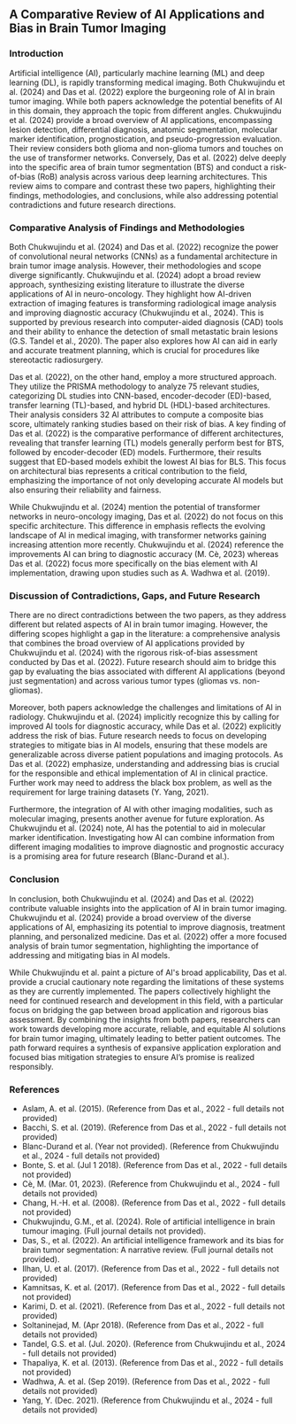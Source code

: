 ## A Comparative Review of AI Applications and Bias in Brain Tumor Imaging

### Introduction

Artificial intelligence (AI), particularly machine learning (ML) and deep learning (DL), is rapidly transforming medical imaging. Both Chukwujindu et al. (2024) and Das et al. (2022) explore the burgeoning role of AI in brain tumor imaging. While both papers acknowledge the potential benefits of AI in this domain, they approach the topic from different angles. Chukwujindu et al. (2024) provide a broad overview of AI applications, encompassing lesion detection, differential diagnosis, anatomic segmentation, molecular marker identification, prognostication, and pseudo-progression evaluation. Their review considers both glioma and non-glioma tumors and touches on the use of transformer networks. Conversely, Das et al. (2022) delve deeply into the specific area of brain tumor segmentation (BTS) and conduct a risk-of-bias (RoB) analysis across various deep learning architectures. This review aims to compare and contrast these two papers, highlighting their findings, methodologies, and conclusions, while also addressing potential contradictions and future research directions.

### Comparative Analysis of Findings and Methodologies

Both Chukwujindu et al. (2024) and Das et al. (2022) recognize the power of convolutional neural networks (CNNs) as a fundamental architecture in brain tumor image analysis. However, their methodologies and scope diverge significantly. Chukwujindu et al. (2024) adopt a broad review approach, synthesizing existing literature to illustrate the diverse applications of AI in neuro-oncology. They highlight how AI-driven extraction of imaging features is transforming radiological image analysis and improving diagnostic accuracy (Chukwujindu et al., 2024). This is supported by previous research into computer-aided diagnosis (CAD) tools and their ability to enhance the detection of small metastatic brain lesions (G.S. Tandel et al., 2020). The paper also explores how AI can aid in early and accurate treatment planning, which is crucial for procedures like stereotactic radiosurgery.

Das et al. (2022), on the other hand, employ a more structured approach. They utilize the PRISMA methodology to analyze 75 relevant studies, categorizing DL studies into CNN-based, encoder-decoder (ED)-based, transfer learning (TL)-based, and hybrid DL (HDL)-based architectures. Their analysis considers 32 AI attributes to compute a composite bias score, ultimately ranking studies based on their risk of bias. A key finding of Das et al. (2022) is the comparative performance of different architectures, revealing that transfer learning (TL) models generally perform best for BTS, followed by encoder-decoder (ED) models. Furthermore, their results suggest that ED-based models exhibit the lowest AI bias for BLS. This focus on architectural bias represents a critical contribution to the field, emphasizing the importance of not only developing accurate AI models but also ensuring their reliability and fairness.

While Chukwujindu et al. (2024) mention the potential of transformer networks in neuro-oncology imaging, Das et al. (2022) do not focus on this specific architecture. This difference in emphasis reflects the evolving landscape of AI in medical imaging, with transformer networks gaining increasing attention more recently. Chukwujindu et al. (2024) reference the improvements AI can bring to diagnostic accuracy (M. Cè, 2023) whereas Das et al. (2022) focus more specifically on the bias element with AI implementation, drawing upon studies such as A. Wadhwa et al. (2019).

### Discussion of Contradictions, Gaps, and Future Research

There are no direct contradictions between the two papers, as they address different but related aspects of AI in brain tumor imaging. However, the differing scopes highlight a gap in the literature: a comprehensive analysis that combines the broad overview of AI applications provided by Chukwujindu et al. (2024) with the rigorous risk-of-bias assessment conducted by Das et al. (2022). Future research should aim to bridge this gap by evaluating the bias associated with different AI applications (beyond just segmentation) and across various tumor types (gliomas vs. non-gliomas).

Moreover, both papers acknowledge the challenges and limitations of AI in radiology. Chukwujindu et al. (2024) implicitly recognize this by calling for improved AI tools for diagnostic accuracy, while Das et al. (2022) explicitly address the risk of bias. Future research needs to focus on developing strategies to mitigate bias in AI models, ensuring that these models are generalizable across diverse patient populations and imaging protocols. As Das et al. (2022) emphasize, understanding and addressing bias is crucial for the responsible and ethical implementation of AI in clinical practice. Further work may need to address the black box problem, as well as the requirement for large training datasets (Y. Yang, 2021).

Furthermore, the integration of AI with other imaging modalities, such as molecular imaging, presents another avenue for future exploration. As Chukwujindu et al. (2024) note, AI has the potential to aid in molecular marker identification. Investigating how AI can combine information from different imaging modalities to improve diagnostic and prognostic accuracy is a promising area for future research (Blanc-Durand et al.).

### Conclusion

In conclusion, both Chukwujindu et al. (2024) and Das et al. (2022) contribute valuable insights into the application of AI in brain tumor imaging. Chukwujindu et al. (2024) provide a broad overview of the diverse applications of AI, emphasizing its potential to improve diagnosis, treatment planning, and personalized medicine. Das et al. (2022) offer a more focused analysis of brain tumor segmentation, highlighting the importance of addressing and mitigating bias in AI models.

While Chukwujindu et al. paint a picture of AI's broad applicability, Das et al. provide a crucial cautionary note regarding the limitations of these systems as they are currently implemented. The papers collectively highlight the need for continued research and development in this field, with a particular focus on bridging the gap between broad application and rigorous bias assessment. By combining the insights from both papers, researchers can work towards developing more accurate, reliable, and equitable AI solutions for brain tumor imaging, ultimately leading to better patient outcomes. The path forward requires a synthesis of expansive application exploration and focused bias mitigation strategies to ensure AI’s promise is realized responsibly.

### References

*   Aslam, A. et al. (2015). (Reference from Das et al., 2022 - full details not provided)
*   Bacchi, S. et al. (2019). (Reference from Das et al., 2022 - full details not provided)
*   Blanc-Durand et al. (Year not provided). (Reference from Chukwujindu et al., 2024 - full details not provided)
*   Bonte, S. et al. (Jul 1 2018). (Reference from Das et al., 2022 - full details not provided)
*   Cè, M. (Mar. 01, 2023). (Reference from Chukwujindu et al., 2024 - full details not provided)
*   Chang, H.-H. et al. (2008). (Reference from Das et al., 2022 - full details not provided)
*   Chukwujindu, G.M., et al. (2024). Role of artificial intelligence in brain tumour imaging. (Full journal details not provided).
*   Das, S., et al. (2022). An artificial intelligence framework and its bias for brain tumor segmentation: A narrative review. (Full journal details not provided).
*   Ilhan, U. et al. (2017). (Reference from Das et al., 2022 - full details not provided)
*   Kamnitsas, K. et al. (2017). (Reference from Das et al., 2022 - full details not provided)
*   Karimi, D. et al. (2021). (Reference from Das et al., 2022 - full details not provided)
*   Soltaninejad, M. (Apr 2018). (Reference from Das et al., 2022 - full details not provided)
*   Tandel, G.S. et al. (Jul. 2020). (Reference from Chukwujindu et al., 2024 - full details not provided)
*   Thapaliya, K. et al. (2013). (Reference from Das et al., 2022 - full details not provided)
*   Wadhwa, A. et al. (Sep 2019). (Reference from Das et al., 2022 - full details not provided)
*   Yang, Y. (Dec. 2021). (Reference from Chukwujindu et al., 2024 - full details not provided)